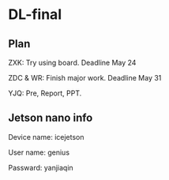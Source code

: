 # DL-final

## Plan

ZXK: Try using board. Deadline May 24

ZDC & WR: Finish major work. Deadline May 31

YJQ: Pre, Report, PPT.

## Jetson nano info
Device name: icejetson

User name: genius

Passward: yanjiaqin
